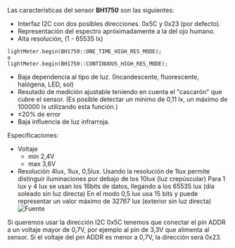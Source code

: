 Las características del sensor **BH1750** son las siguientes:
- Interfaz I2C con dos posibles direcciones. 0x5C y 0x23 (por defecto).
- Representación del espectro apróximadamente a la del ojo humano.
- Alta resolución, (1 - 65535 lx) 
```
lightMeter.begin(BH1750::ONE_TIME_HIGH_RES_MODE);
o
lightMeter.begin(BH1750::CONTINUOUS_HIGH_RES_MODE);
```
- Baja dependencia al tipo de luz. (Incandescente, fluorescente, halógena, LED, sol)
- Resutado de medición ajustable teniendo en cuenta el "cascarón" que cubre el sensor. (Es posible detectar un mínimo de 0,11 lx, un máximo de 100000 lx utilizando esta función.)
- ±20% de error
- Baja influencia de luz infrarroja.

Especificaciones:
- Voltaje
  - mín 2,4V
  - max 3,6V
- Resolución 4lux, 1lux, 0,5lux. Usando la resolución de 1lux permite distinguir iluminaciones por debajo de los 10lux (luz crepúscular) Para 1 lux y 4 lux se usan los 16bits de datos, llegando a los 65535 lux (día soleado sin luz directa) En el modo 0,5 lux usa 15 bits y puede representar un valor máximo de 32767 lux (exterior sin luz directa) ![Fuente](http://polaridad.es/bh1750-luz-sensor-iluminacion-ambiental-i2c-medida-luminosidad-medicion/)

Si queremos usar la dirección I2C 0x5C tenemos que conectar el pin ADDR a un voltaje mayor de 0,7V, por ejemplo al pin de 3,3V que alimenta al sensor. Si el voltaje del pin ADDR es menor a 0,7V, la dirección será 0x23.
